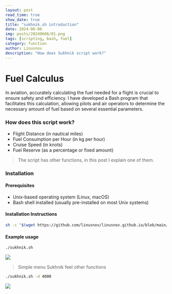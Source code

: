 ```yaml
---
layout: post
read_time: true
show_date: true
title: "sukhnik.sh introduction"
date: 2024-06-06
img: posts/20240606/01.png
tags: [scripting, bash, fuel]
category: function
author: Linusnov
description: "How does Sukhnik script work?"
---
```


# Fuel Calculus

In aviation, accurately calculating the fuel needed for a flight is crucial to ensure safety and efficiency. I have developed a Bash program that facilitates this calculation, allowing pilots and air operators to determine the necessary amount of fuel based on several essential parameters.

### How does this script work?

- Flight Distance (in nautical miles)
- Fuel Consumption per Hour (in kg per hour)
- Cruise Speed (in knots)
- Fuel Reserve (as a percentage or fixed amount)

> The script has other functions, in this post I explain one of them.

### Installation

#### Prerequisites
- Unix-based operating system (Linux, macOS)
- Bash shell installed (usually pre-installed on most Unix systems)

#### Installation Instructions
```sh
sh -c "$(wget https://github.com/linusnov/linusnov.github.io/blob/main/script/sukhnik.sh)"
```
#### Example usage
```sh 
./sukhnik.sh 
```
![](https://i.postimg.cc/jdb4PTPC/image.png)
> Simple menu Sukhnik feel other functions

```sh 
./sukhnik.sh -d 4000
```
![](https://i.postimg.cc/hPvPCz9Y/image.png)
